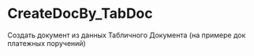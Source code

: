 # CreateDocBy_TabDoc
Создать документ из данных Табличного Документа (на примере док платежных поручений)
